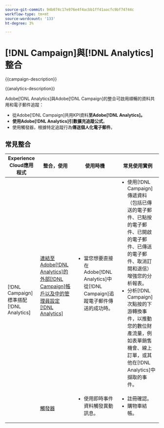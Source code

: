 ```yaml
---
source-git-commit: 94b074c17e976e4f4acbb1ff41aacfc9bf74744c
workflow-type: tm+mt
source-wordcount: '133'
ht-degree: 3%

---
```



# [!DNL Campaign]與[!DNL Analytics]整合

{{campaign-description}}

{{analytics-description}}

Adobe[!DNL Analytics]與Adobe[!DNL Campaign]的整合可啟用順暢的資料共用和電子郵件追蹤：

+ 從Adobe[!DNL Campaign]共用KPI資料&#x200B;**至Adobe[!DNL Analytics]。**
+ **使用Adobe[!DNL Analytics]引數擴充追蹤公式**。
+ 使用觸發器，根據特定追蹤行為&#x200B;**傳送個人化電子郵件**。

## 常見整合

<table>
    <thead>
        <tr>
            <th>Experience Cloud應用程式</th>
            <th>整合，使用</th>
            <th>使用時機</th>
            <th>常見使用實例</th>
        </tr>
    </thead>
     <tbody>
        <tr>
            <td rowspan="2">[!DNL Campaign] 標準搭配 [!DNL Analytics]</td>
            <td><a href="https://experienceleague.adobe.com/docs/campaign-standard-learn/tutorials/integrations/track-the-success-of-your-deliveries-in-analytics.html" target="_blank" rel="noreferrer">連結至Adobe[!DNL Analytics]的外部[!DNL Campaign]帳戶以及中的管理員設定 [!DNL Analytics]</a></td>
            <td>
                <ul style="margin-top: 0;">
                    <li>當您想要直接在Adobe[!DNL Analytics]中從[!DNL Campaign]追蹤電子郵件傳送的成功時。</li>
                </ul>
            </td>
            <td>
              <ul style="margin-top: 0;">
                <li>使用[!DNL Campaign]傳遞資料（包括已傳送的電子郵件、已點按的電子郵件、已開啟的電子郵件、已傳送的電子郵件、取消訂閱和退信）增強您的分析報表。</li>
                <li>分析[!DNL Campaign]次點按的下游轉換事件，以推動您的數位財產流量，例如表單銷售機會、線上訂單，或其他在[!DNL Analytics]中擷取的事件。</li>
              </ul>
            </td>
        </tr>
        <tr>
            <td><a href="../../integrations/tutorials/campaign-analytics/campaign-analytics-trigger.md" target="_blank" rel="noreferrer">觸發器</a></li>
            <td>
                <ul style="margin-top: 0;">
                    <li>使用即時事件資料觸發異動訊息。</li>
                </ul>
            </td>
            <td>
              <ul style="margin-top: 0;">
                <li>註冊確認。</li>
                <li>購物車結帳。</li>
              </ul>
            </td>
        </tr>              
    </tbody>          
</table>

